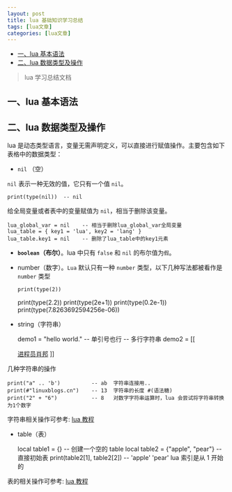 ```yaml
---
layout: post
title: lua 基础知识学习总结 
tags: [lua文章]
categories: [lua文章]
---
```

  * [一、lua 基本语法](https://www.linuxblogs.cn/#%E4%B8%80lua-%E5%9F%BA%E6%9C%AC%E8%AF%AD%E6%B3%95)
  * [二、lua 数据类型及操作](https://www.linuxblogs.cn/#%E4%BA%8Clua-%E6%95%B0%E6%8D%AE%E7%B1%BB%E5%9E%8B%E5%8F%8A%E6%93%8D%E4%BD%9C)

> lua 学习总结文档

## 一、lua 基本语法

## 二、lua 数据类型及操作

lua 是动态类型语言，变量无需声明定义，可以直接进行赋值操作。主要包含如下表格中的数据类型：

  * `nil` （空）

`nil` 表示一种无效的值，它只有一个值 `nil`。

    
    
    print(type(nil))  -- nil
    

给全局变量或者表中的变量赋值为 `nil`，相当于删除该变量。

    
    
    lua_global_var = nil    -- 相当于删除lua_global_var全局变量
    lua_table = { key1 = 'lua', key2 = 'lang' }
    lua_table.key1 = nil    -- 删除了lua_table中的key1元素
    

  * **`boolean`（布尔）**。lua 中只有 `false` 和 `nil` 的布尔值为`假`。

  * number（数字）。`Lua` 默认只有一种 `number` 类型，以下几种写法都被看作是 `number` 类型 
    
        print(type(2))
    print(type(2.2))
    print(type(2e+1))
    print(type(0.2e-1))
    print(type(7.8263692594256e-06))
    

  * string（字符串）

    
    
    demo1 = "hello world."    -- 单引号也行
    -- 多行字符串
    demo2 = [[
    <html>
    <head></head>
    <body>
        <a href="https://www.linuxblogs.cn/">进程员肖邦</a>
    </body>
    </html>
    ]]
    

几种字符串的操作

    
    
    print("a" .. 'b')          -- ab  字符串连接用..
    print(#"linuxblogs.cn")    -- 13  字符串的长度 #(语法糖)
    print("2" + "6")           -- 8   对数字字符串运算时，lua 会尝试将字符串转换为1个数字
    

字符串相关操作可参考: [lua 教程](https://www.runoob.com/lua/lua-strings.html)

  * table（表）

    
    
    local table1 = {}   -- 创建一个空的 table
    local table2 = {"apple", "pear"}  -- 直接初始表
    print(table2[1], table2[2])  -- 'apple' 'pear'  lua 索引是从 1 开始的
    

表的相关操作可参考: [lua 教程](https://www.runoob.com/lua/lua-tables.html)